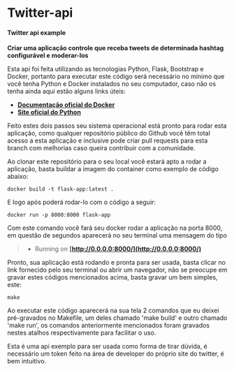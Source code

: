 # Twitter-api

#### Twitter api example
  **Criar uma aplicação controle que receba tweets de determinada hashtag configurável e moderar-los**


Esta api foi feita utilizando as tecnologias Python, Flask, Bootstrap e Docker, portanto para executar este código será necessário no mínimo que você tenha Python e Docker instalados no seu computador, caso não os tenha ainda aqui estão alguns links úteis:

* **[Documentação oficial do Docker](https://docs.docker.com/get-docker/)**
* **[Site oficial do Python](https://python.org.br/)**


Feito estes dois passos seu sistema operacional está pronto para rodar esta aplicação, como qualquer repositório público do Github você têm total acesso a esta aplicação e inclusive pode criar pull requests para esta branch com melhorias caso queira contribuir com a comunidade. 

Ao clonar este repositório para o seu local você estará apto a rodar a aplicação, basta buildar a imagem do container como exemplo de código abaixo:

```
docker build -t flask-app:latest .
```
E logo após poderá rodar-lo com o código a seguir:

```
docker run -p 8000:8000 flask-app
```

Com este comando você fará seu docker rodar a aplicação na porta 8000, em questão de segundos aparecerá no seu terminal uma mensagem do tipo 

>* Running on **[http://0.0.0.0:8000/](http://0.0.0.0:8000/)**

Pronto, sua aplicação está rodando e pronta para ser usada, basta clicar no link fornecido pelo seu terminal ou abrir um navegador, não se preocupe em gravar estes códigos mencionados acima, basta gravar um bem simples, este:

```
make
```

Ao executar este código aparecerá na sua tela 2 comandos que eu deixei pré-gravados no Makefile, um deles chamado 'make build' e outro chamado 'make run', os comandos anteriormente mencionados foram gravados nestes atalhos respectivamente para facilitar o uso.

Esta é uma api exemplo para ser usada como forma de tirar dúvida, é necessário um token feito na área de developer do próprio site do twitter, é bem intuitivo.